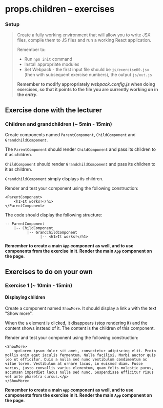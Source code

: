 # props.children &ndash; exercises

### Setup

> Create a fully working environment that will allow you to write JSX files, compile them to JS files and run a working React application.
>
> Remember to:
> - Run ```npm init``` command
> - Install appropriate modules
> - Set Webpack - the first input file should be `js/exercise00.jsx` (then with subsequent exercise numbers), the output `js/out.js`
>
> **Remember to modify appropriately _webpack.config.js_ when doing exercises, so that it points to the file you are currently working on in the _entry_.**


## Exercise done with the lecturer

### Children and grandchildren (~ 5min - 15min)

Create components named `ParentComponent`, `ChildComponent` and `GrandchildComponent`.

The `ParentComponent` should render `ChildComponent` and pass its children to it as children.

`ChildComponent` should render `GrandchildComponent` and pass its children to it as children.

 `GrandchildComponent` simply displays its children.

Render and test your component using the following construction:
```JSX
<ParentComponent>
    <h1>It works!</h1>
</ParentComponent>
```

The code should display the following structure:
```
-- ParentComponent
    |-- ChildComponent
          |-- GrandchildComponent
                |-- <h1>It works!</h1>
```

**Remember to create a main `App` component as well, and to use components from the exercise in it. Render the main `App` component on the page.**


## Exercises to do on your own

### Exercise 1 (~ 10min - 15min)
#### Displaying children

Create a component named `ShowMore`. It should display a link `a` with the text "Show more".

When the `a` element is clicked, it disappears (stop rendering it) and the content shows instead of it. The content is the children of this component.

Render and test your component using the following construction:
```JSX
<ShowMore>
    <p>Lorem ipsum dolor sit amet, consectetur adipiscing elit. Proin mollis enim eget iaculis fermentum. Nulla facilisi. Morbi auctor quis leo ut efficitur. Duis a nulla sed nunc vestibulum condimentum ac vitae lorem. Vestibulum at ornare lacus, in euismod diam. Fusce varius, justo convallis varius elementum, quam felis molestie purus, accumsan imperdiet lacus nulla sed nunc. Suspendisse efficitur risus vel ante pharetra cursus.</p>
</ShowMore>
```

**Remember to create a main `App` component as well, and to use components from the exercise in it. Render the main `App` component on the page.**
